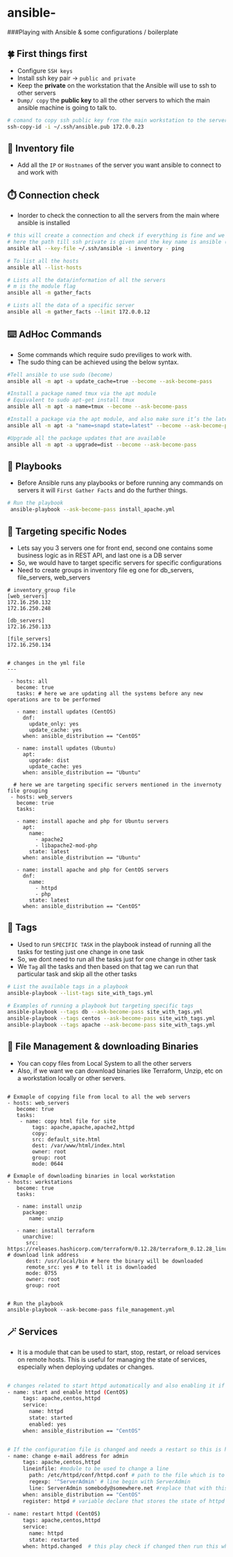 # ansible-
###Playing with Ansible &amp; some configurations / boilerplate


## 🍀 First things first
- Configure `SSH keys` 
- Install ssh key pair -> `public and private`
- Keep the __private__ on the workstation that the Ansible will use to ssh to other servers
- `Dump/ copy` the **public key** to all the other servers to which the main ansible machine is going to talk to.
```bash
# comand to copy ssh public key from the main workstation to the server in order for the main server to talk to the target server
ssh-copy-id -i ~/.ssh/ansible.pub 172.0.0.23 
```

## 💾 Inventory file
- Add all the `IP` or `Hostnames` of the server you want ansible to connect to and work with

## ⏱️ Connection check
- Inorder to check the connection to all the servers from the main where ansible is installed 

```bash
# this will create a connection and check if everything is fine and we are able to connect
# here the path till ssh private is given and the key name is ansible (private key) & invenory contains all the server ips to which using this key the ansible main machine going to connect.
ansible all --key-file ~/.ssh/ansible -i inventory - ping

# To list all the hosts
ansible all --list-hosts

# Lists all the data/information of all the servers
# m is the module flag
ansible all -m gather_facts

# Lists all the data of a specific server
ansible all -m gather_facts --limit 172.0.0.12


```

## ⌨️ AdHoc Commands 
- Some commands which require sudo previliges to work with.
- The sudo thing can be achieved using the below syntax.
```bash
#Tell ansible to use sudo (become)
ansible all -m apt -a update_cache=true --become --ask-become-pass

#Install a package named tmux via the apt module
# Equivalent to sudo apt-get install tmux 
ansible all -m apt -a name=tmux --become --ask-become-pass

#Install a package via the apt module, and also make sure it’s the latest version available
ansible all -m apt -a "name=snapd state=latest" --become --ask-become-pass

#Upgrade all the package updates that are available
ansible all -m apt -a upgrade=dist --become --ask-become-pass
```

## :open_book: Playbooks 
- Before Ansible runs any playbooks or before running any commands on servers it will `First Gather Facts` and do the further things. 
```bash
# Run the playbook
 ansible-playbook --ask-become-pass install_apache.yml
```

## :open_book: Targeting specific Nodes
- Lets say you 3 servers one for front end, second one contains some business logic as in REST API, and last one is a DB server
- So, we would have to target specific servers for specific configurations
- Need to create groups in inventory file eg one for db_servers, file_servers, web_servers

```shell
# inventory_group file 
[web_servers]
172.16.250.132
172.16.250.248
 
[db_servers]
172.16.250.133

[file_servers]
172.16.250.134


# changes in the yml file 
---
 
 - hosts: all
   become: true
   tasks: # here we are updating all the systems before any new operations are to be performed

   - name: install updates (CentOS)
     dnf:
       update_only: yes
       update_cache: yes
     when: ansible_distribution == "CentOS"
 
   - name: install updates (Ubuntu)
     apt:
       upgrade: dist
       update_cache: yes
     when: ansible_distribution == "Ubuntu"
 
  # here we are targeting specific servers mentioned in the invernoty file grouping
 - hosts: web_servers
   become: true
   tasks:
 
   - name: install apache and php for Ubuntu servers
     apt:
       name:
         - apache2
         - libapache2-mod-php
       state: latest
     when: ansible_distribution == "Ubuntu"
 
   - name: install apache and php for CentOS servers
     dnf:
       name:
         - httpd
         - php
       state: latest
     when: ansible_distribution == "CentOS"

```

## :safety_pin: Tags
- Used to run `SPECIFIC TASK` in the playbook instead of running all the tasks for testing just one change in one task
- So, we dont need to run all the tasks just for one change in other task
- We `Tag` all the tasks and then based on that tag we can run that particular task and skip all the other tasks 
  
```bash
# List the available tags in a playbook
ansible-playbook --list-tags site_with_tags.yml

# Examples of running a playbook but targeting specific tags
ansible-playbook --tags db --ask-become-pass site_with_tags.yml
ansible-playbook --tags centos --ask-become-pass site_with_tags.yml
ansible-playbook --tags apache --ask-become-pass site_with_tags.yml
```

## :open_file_folder: File Management & downloading Binaries
- You can copy files from Local System to all the other servers 
- Also, if we want we can download binaries like Terraform, Unzip, etc on a workstation locally or other servers.
  
```shell

# Exmaple of copying file from local to all the web servers 
- hosts: web_servers
   become: true
   tasks:   
    - name: copy html file for site
        tags: apache,apache,apache2,httpd
        copy:
        src: default_site.html
        dest: /var/www/html/index.html
        owner: root
        group: root
        mode: 0644

# Exmaple of downloading binaries in local workstation
- hosts: workstations
   become: true
   tasks:

   - name: install unzip
     package:
       name: unzip
 
   - name: install terraform
     unarchive:
      src: https://releases.hashicorp.com/terraform/0.12.28/terraform_0.12.28_linux_amd64.zip # download link address
      dest: /usr/local/bin # here the binary will be downloaded
      remote_src: yes # to tell it is downloaded
      mode: 0755
      owner: root
      group: root


# Run the playbook 
ansible-playbook --ask-become-pass file_management.yml

```

## :magic_wand: Services
- It is a module that can be used to start, stop, restart, or reload services on remote hosts. This is useful for managing the state of services, especially when deploying updates or changes.

```bash

# changes related to start httpd automatically and also enabling it if in case the server goes down to restart httpd automatically
- name: start and enable httpd (CentOS)
     tags: apache,centos,httpd
     service:
       name: httpd
       state: started
       enabled: yes
     when: ansible_distribution == "CentOS"


# If the configuration file is changed and needs a restart so this is how it can be done 
- name: change e-mail address for admin
     tags: apache,centos,httpd
     lineinfile: #module to be used to change a line 
       path: /etc/httpd/conf/httpd.conf # path to the file which is to be changed 
       regexp: '^ServerAdmin' # line begin with ServerAdmin
       line: ServerAdmin somebody@somewhere.net #replace that with this line 
     when: ansible_distribution == "CentOS"
     register: httpd # variable declare that stores the state of httpd whether its changed or not
 
- name: restart httpd (CentOS)
     tags: apache,centos,httpd
     service:
       name: httpd
       state: restarted 
     when: httpd.changed  # this play check if changed then run this which will restart the server 

```






